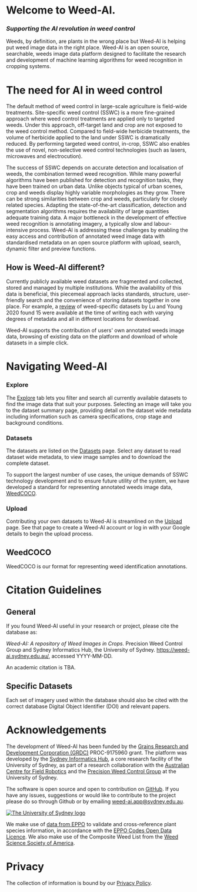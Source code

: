 # Welcome to Weed-AI.

### *Supporting the AI revolution in weed control*

Weeds, by definition, are plants in the wrong place but Weed-AI is helping put weed image data in the right place. Weed-AI is an open source, searchable, weeds image data platform designed to facilitate the research and development of machine learning algorithms for weed recognition in cropping systems.

# The need for AI in weed control

The default method of weed control in large-scale agriculture is field-wide treatments. Site-specific weed control (SSWC) is a more fine-grained approach where weed control treatments are applied only to targeted weeds. Under this approach, off-target land and crop are not exposed to the weed control method. Compared to field-wide herbicide treatments, the volume of herbicide applied to the land under SSWC is dramatically reduced. By performing targeted weed control, in-crop, SSWC also enables the use of novel, non-selective weed control technologies (such as lasers, microwaves and electrocution).

The success of SSWC depends on accurate detection and localisation of weeds, the combination termed weed recognition. While many powerful algorithms have been published for detection and recognition tasks, they have been trained on urban data. Unlike objects typical of urban scenes, crop and weeds display highly variable morphologies as they grow. There can be strong similarities between crop and weeds, particularly for closely related species. Adapting the state-of-the-art classification, detection and segmentation algorithms requires the availability of large quantities adequate training data. A major bottleneck in the development of effective weed recognition is annotating imagery, a typically slow and labour-intensive process. Weed-AI is addressing these challenges by enabling the easy access and contribution of annotated weed image data with standardised metadata on an open source platform with upload, search, dynamic filter and preview functions.

## How is Weed-AI different?

Currently publicly available weed datasets are fragmented and collected, stored and managed by multiple institutions. While the availability of this data is beneficial, this piecemeal approach lacks standards, structure, user-friendly search and the convenience of storing datasets together in one place. For example, a [review](https://www.sciencedirect.com/science/article/pii/S0168169920312709) of weed-specific datasets by Lu and Young 2020 found 15 were available at the time of writing each with varying degrees of metadata and all in different locations for download.

Weed-AI supports the contribution of users' own annotated weeds image data, browsing of existing data on the platform and download of whole datasets in a simple click.

# Navigating Weed-AI

### Explore

The [Explore](/explore) tab lets you filter and search all currently available datasets to find the image data that suit your purposes. Selecting an image will take you to the dataset summary page, providing detail on the dataset wide metadata including information such as camera specifications, crop stage and background conditions.

### Datasets

The datasets are listed on the [Datasets](/datasets) page. Select any dataset to read dataset wide metadata, to view image samples and to download the complete dataset.

To support the largest number of use cases, the unique demands of SSWC technology development and to ensure future utility of the system, we have developed a standard for representing annotated weeds image data, [WeedCOCO](/weedcoco).

### Upload

Contributing your own datasets to Weed-AI is streamlined on the [Upload](/upload) page. See that page to create a Weed-AI account or log in with your Google details to begin the upload process.

## WeedCOCO

WeedCOCO is our format for representing weed identification annotations.

# Citation Guidelines

## General

If you found Weed-AI useful in your research or project, please cite the database as:

_Weed-AI: A repository of Weed Images in Crops._ Precision Weed Control Group and Sydney Informatics Hub, the University of Sydney. https://weed-ai.sydney.edu.au/, accessed YYYY-MM-DD.

An academic  citation is TBA. 

## Specific Datasets

Each set of imagery used within the database should also be cited with the correct database Digital Object Identifier (DOI) and relevant papers.

# Acknowledgements
The development of Weed-AI has been funded by the [Grains Research and Development Corporation (GRDC)](https://grdc.com.au) PROC-9175960 grant. The platform was developed by the [Sydney Informatics Hub](https://www.sydney.edu.au/research/facilities/sydney-informatics-hub.html), a core research facility of the University of Sydney, as part of a research collaboration with the [Australian Centre for Field Robotics](https://www.sydney.edu.au/engineering/our-research/robotics-and-intelligent-systems/australian-centre-for-field-robotics.html) and the [Precision Weed Control Group](https://www.sydney.edu.au/science/our-research/research-areas/life-and-environmental-sciences/precision-weed-control-group.html) at the University of Sydney.

The software is open source and open to contribution on [GitHub](https://github.com/Sydney-Informatics-Hub/Weed-ID-Interchange). If you have any issues, suggestions or would like to contribute to the project please do so through Github or by emailing [weed-ai.app@sydney.edu.au](mailto:weed-ai.app@sydney.edu.au).

[![The University of Sydney logo](/usyd-logo.png "The University of Sydney")](https://sydney.edu.au)

We make use of [data from EPPO](https://data.eppo.int/) to validate and cross-reference plant species information, in accordance with the [EPPO Codes Open Data Licence](https://data.eppo.int/media/Open_Licence.pdf). We also make use of the Composite Weed List from the [Weed Science Society of America](https://wssa.net/).

# Privacy

The collection of information is bound by our [Privacy Policy](/privacy).

